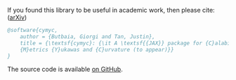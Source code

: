 If you found this library to be useful in academic work, then please cite: ([arXiv](https://arxiv.org/abs/2407.xxxx))

```bibtex
@software{cymyc,
	author = {Butbaia, Giorgi and Tan, Justin},
	title = {\textsf{cymyc}: {\it A \textsf{{JAX}} package for {C}alabi--{Y}au 
	{M}etrics {Y}ukawas and {C}urvature (to appear)}}
}
```

The source code is available [on GitHub](https://github.com/justin-tan/cymyc).